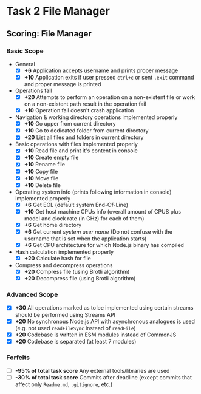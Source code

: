 # Task 2 File Manager

## Scoring: File Manager

### Basic Scope

- General
  - [x] **+6** Application accepts username and prints proper message
  - [x] **+10** Application exits if user pressed `ctrl+c` or sent `.exit` command and proper message is printed
- Operations fail
  - [x] **+20** Attempts to perform an operation on a non-existent file or work on a non-existent path result in the operation fail
  - [x] **+10** Operation fail doesn't crash application
- Navigation & working directory operations implemented properly
  - [x] **+10** Go upper from current directory
  - [x] **+10** Go to dedicated folder from current directory
  - [x] **+20** List all files and folders in current directory
- Basic operations with files implemented properly
  - [x] **+10** Read file and print it's content in console
  - [x] **+10** Create empty file
  - [x] **+10** Rename file
  - [x] **+10** Copy file
  - [x] **+10** Move file
  - [x] **+10** Delete file
- Operating system info (prints following information in console) implemented properly
  - [x] **+6** Get EOL (default system End-Of-Line)
  - [x] **+10** Get host machine CPUs info (overall amount of CPUS plus model and clock rate (in GHz) for each of them)
  - [x] **+6** Get home directory
  - [x] **+6** Get current _system user name_ (Do not confuse with the username that is set when the application starts)
  - [x] **+6** Get CPU architecture for which Node.js binary has compiled
- Hash calculation implemented properly
  - [x] **+20** Calculate hash for file
- Compress and decompress operations
  - [x] **+20** Compress file (using Brotli algorithm)
  - [x] **+20** Decompress file (using Brotli algorithm)

### Advanced Scope

- [x] **+30** All operations marked as to be implemented using certain streams should be performed using Streams API
- [x] **+20** No synchronous Node.js API with asynchronous analogues is used (e.g. not used `readFileSync` instead of `readFile`)
- [x] **+20** Codebase is written in ESM modules instead of CommonJS
- [x] **+20** Codebase is separated (at least 7 modules)

### Forfeits

- [ ] **-95% of total task score** Any external tools/libraries are used
- [ ] **-30% of total task score** Commits after deadline (except commits that affect only `Readme.md`, `.gitignore`, etc.)
